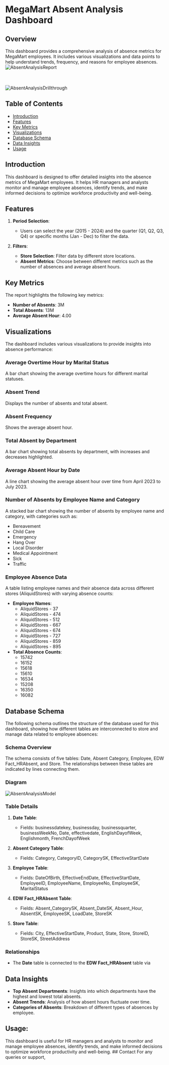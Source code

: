 # MegaMart Absent Analysis Dashboard

## Overview
This dashboard provides a comprehensive analysis of absence metrics for MegaMart employees. It includes various visualizations and data points to help understand trends, frequency, and reasons for employee absences.
![AbsentAnalysisReport](https://github.com/rnkouser/PowerBI-Projects/blob/main/AbsentAnalysis/AbsentAnalysisReport.png)<br><br><br>

![AbsentAnalysisDrillthrough](https://github.com/rnkouser/PowerBI-Projects/blob/main/AbsentAnalysis/AbsentAnalysisDrillthrough.png)


## Table of Contents
- [Introduction](#introduction)
- [Features](#features)
- [Key Metrics](#key-metrics)
- [Visualizations](#visualizations)
- [Database Schema](#database-schema)
- [Data Insights](#data-insights)
- [Usage](#usage)


## Introduction
This dashboard is designed to offer detailed insights into the absence metrics of MegaMart employees. It helps HR managers and analysts monitor and manage employee absences, identify trends, and make informed decisions to optimize workforce productivity and well-being.

## Features
1. **Period Selection**:
   - Users can select the year (2015 - 2024) and the quarter (Q1, Q2, Q3, Q4) or specific months (Jan - Dec) to filter the data.
   
2. **Filters**:
   - **Store Selection**: Filter data by different store locations.
   - **Absent Metrics**: Choose between different metrics such as the number of absences and average absent hours.

## Key Metrics
The report highlights the following key metrics:
- **Number of Absents**: 3M
- **Total Absents**: 13M
- **Average Absent Hour**: 4.00

## Visualizations
The dashboard includes various visualizations to provide insights into absence performance:

### Average Overtime Hour by Marital Status
A bar chart showing the average overtime hours for different marital statuses.

### Absent Trend
Displays the number of absents and total absent.

### Absent Frequency
Shows the average absent hour.

### Total Absent by Department
A bar chart showing total absents by department, with increases and decreases highlighted.

### Average Absent Hour by Date
A line chart showing the average absent hour over time from April 2023 to July 2023.

### Number of Absents by Employee Name and Category
A stacked bar chart showing the number of absents by employee name and category, with categories such as:
- Bereavement
- Child Care
- Emergency
- Hang Over
- Local Disorder
- Medical Appointment
- Sick
- Traffic

### Employee Absence Data
A table listing employee names and their absence data across different stores (AliquidStores) with varying absence counts:
- **Employee Names**: 
  - AliquidStores - 37
  - AliquidStores - 474
  - AliquidStores - 512
  - AliquidStores - 667
  - AliquidStores - 674
  - AliquidStores - 727
  - AliquidStores - 859
  - AliquidStores - 895
- **Total Absence Counts**: 
  - 15742
  - 16152
  - 15618
  - 15610
  - 16534
  - 15208
  - 16350
  - 16082

## Database Schema
The following schema outlines the structure of the database used for this dashboard, showing how different tables are interconnected to store and manage data related to employee absences:

### Schema Overview
The schema consists of five tables: Date, Absent Category, Employee, EDW Fact_HRAbsent, and Store. The relationships between these tables are indicated by lines connecting them.

### Diagram
![AbsentAnalysisModel](https://github.com/rnkouser/PowerBI-Projects/blob/main/AbsentAnalysis/AbsentAnalysisModel.png)

### Table Details
1. **Date Table**:
   - Fields: businessdatekey, businessday, businessquarter, businessWeekNo, Date, effectivedate, EnglishDayofWeek, Englishmonth, FrenchDayofWeek

2. **Absent Category Table**:
   - Fields: Category, CategoryID, CategorySK, EffectiveStartDate

3. **Employee Table**:
   - Fields: DateOfBirth, EffectiveEndDate, EffectiveStartDate, EmployeeID, EmployeeName, EmployeeNo, EmployeeSK, MaritalStatus

4. **EDW Fact_HRAbsent Table**:
   - Fields: Absent_CategorySK, Absent_DateSK, Absent_Hour, AbsentSK, EmployeeSK, LoadDate, StoreSK

5. **Store Table**:
   - Fields: City, EffectiveStartDate, Product, State, Store, StoreID, StoreSK, StreetAddress

### Relationships
- The **Date** table is connected to the **EDW Fact_HRAbsent** table via

## Data Insights
- **Top Absent Departments**: Insights into which departments have the highest and lowest total absents.
- **Absent Trends**: Analysis of how absent hours fluctuate over time.
- **Categories of Absents**: Breakdown of different types of absences by employee.
     
## Usage:
  This dashboard is useful for HR managers and analysts to monitor and manage employee absences, identify trends, and make informed decisions to optimize workforce productivity and well-being. ## Contact For any queries or support, 
